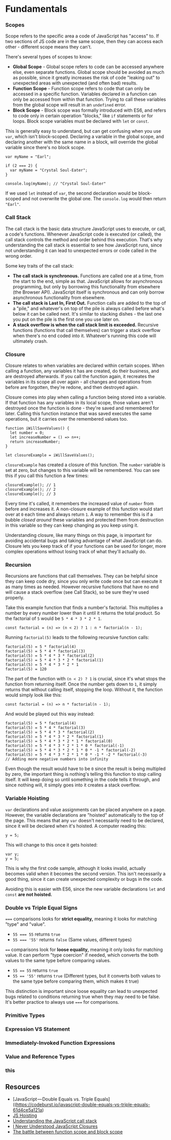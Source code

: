 # Fundamentals

### Scopes

Scope refers to the specific area a code of JavaScript has "access" to. If two sections of JS code are in the same scope, then they can access each other - different scope means they can't.

There's several types of scopes to know:

* **Global Scope** - Global scope refers to code can be accessed anywhere else, even separate functions. Global scope should be avoided as much as possible, since it greatly increases the risk of code "leaking out" to unexpected areas with unexpected (and often bad) results.
* **Function Scope** - Function scope refers to code that can only be accessed in a specific function. Variables declared in a function can only be accessed from within that function. Trying to call these variables from the global scope will result in an `undefined` error.
* **Block Scope** - Block scope was formally introduced with ES6, and refers to code only in certain operation "blocks," like `if` statements or for loops. Block scope variables must be declared with `let` or `const`.

This is generally easy to understand, but can get confusing when you use `var`, which isn't block-scoped. Declaring a variable in the global scope, and declaring another with the same name in a block, will override the global variable since there's no block scope.

```
var myName = "Earl";

if (2 === 2) {
  var myName = "Crystal Soul-Eater";
}

console.log(myName); // "Crystal Soul-Eater"
```

If we used `let` instead of `var`, the second declaration would be block-scoped and not overwrite the global one. The `console.log` would then return `"Earl"`.

### Call Stack

The call ctack is the basic data structure JavaScript uses to execute, or call, a code's functions. Whenever JavaScript code is executed (or called), the call stack controls the method and order behind this execution. That's why understanding the call stack is essential to see how JavaScript runs, since not understanding it can lead to unexpected errors or code called in the wrong order.

Some key traits of the call stack:

* **The call stack is synchronous.** Functions are called one at a time, from the start to the end, simple as that. JavaScript allows for asynchronous programming, but only by borrowing this functionality from elsewhere (the Browser API). JavaScript itself is synchronous and can only borrow asynchronous functionality from elsewhere.
* **The call stack is Last In, First Out.** Function calls are added to the top of a "pile," and whatever's on top of the pile is always called before what's below it can be called next. It's similar to stacking dishes - the last one you put on the pile is the first one you use later on.
* **A stack overflow is when the call stack limit is exceeded.** Recursive functions (functions that call themselves) can trigger a stack overflow when there's no end coded into it. Whatever's running this code will ultimately crash.

### Closure

Closure relates to when variables are declared within certain scopes. When calling a function, any variables it has are created, do their business, and are destroyed afterwards. If you call the function again, it recreates the variables in its scope all over again - all changes and operations from before are forgotten, they're redone, and then destroyed again.

Closure comes into play when calling a function being stored into a variable. If that function has any variables in its local scope, those values aren't destroyed once the function is done - they're saved and remembered for later. Calling this function instance that was saved executes the same operations, but it carries over the remembered values too.

```
function iWillSaveValues() {
  let number = 0;
  let increaseNumber = () => n++;
  return increaseNumber;
}

let closureExample = iWillSaveValues();
```

`closureExample` has created a closure of this function. The `number` variable is set at zero, but changes to this variable will be remembered. You can see this if you call this function a few times:

```
closureExample(); // 1
closureExample(); // 2
closureExample(); // 3
```

Every time it's called, it remembers the increased value of `number` from before and increases it. A non-closure example of this function would start over at `0` each time and always return `1`. A way to remember this is if a bubble _closed around_ these variables and protected them from destruction in this variable so they can keep changing as you keep using it.

Understanding closure, like many things on this page, is important for avoiding accidental bugs and taking advantage of what JavaScript can do. Closure lets you keep track of if your functions can be used for longer, more complex operations without losing track of what they'll actually do.

### Recursion

Recursions are functions that call themselves. They can be helpful since they can keep code dry, since you only write code once but can execute it as many times as needed. However recursive functions that have no end will cause a stack overflow (see Call Stack), so be sure they're used properly.

Take this example function that finds a number's factorial. This multiplies a number by every number lower than it until it returns the total product. So the factorial of `5` would be `5 * 4 * 3 * 2 * 1`.

```
const factorial = (n) => (n < 2) ? 1 : n * factorial(n - 1);
```

Running `factorial(5)` leads to the following recursive function calls:

```
factorial(5) = 5 * factorial(4)
factorial(5) = 5 * 4 * factorial(3)
factorial(5) = 5 * 4 * 3 * factorial(2)
factorial(5) = 5 * 4 * 3 * 2 * factorial(1)
factorial(5) = 5 * 4 * 3 * 2 * 1
factorial(5) = 120
```

The part of the function with `(n < 2) ? 1` is crucial, since it's what stops the function from returning itself. Once the number gets down to `1`, it simply returns that without calling itself, stopping the loop. Without it, the function would simply look like this:

```
const factorial = (n) => n * factorial(n - 1);
```

And would be played out this way instead:

```
factorial(5) = 5 * factorial(4)
factorial(5) = 5 * 4 * factorial(3)
factorial(5) = 5 * 4 * 3 * factorial(2)
factorial(5) = 5 * 4 * 3 * 2 * factorial(1)
factorial(5) = 5 * 4 * 3 * 2 * 1 * factorial(0)
factorial(5) = 5 * 4 * 3 * 2 * 1 * 0 * factorial(-1)
factorial(5) = 5 * 4 * 3 * 2 * 1 * 0 * -1 * factorial(-2)
factorial(5) = 5 * 4 * 3 * 2 * 1 * 0 * -1 * -2 * factorial(-3)
// Adding more negative numbers into infinity
```

Even though the result would have to be `0` since the result is being multipled by zero, the important thing is nothing's telling this function to stop calling itself. It will keep doing so until something in the code tells it through, and since nothing will, it simply goes into it creates a stack overflow.


### Variable Hoisting

`var` declarations and value assignments can be placed anywhere on a page. However, the variable declarations are "hoisted" automatically to the top of the page. This means that any `var` doesn't necessarily need to be declared, since it will be declared when it's hoisted. A computer reading this:

```
y = 5;
```

This will change to this once it gets hoisted:

```
var y;
y = 5;
```

This is why the first code sample, although it looks invalid, actually becomes valid when it becomes the second version. This isn't necessarily a good thing, since it can create unexpected complexity or bugs in the code.

Avoiding this is easier with ES6, since the new variable declarations `let` and `const` **are not hoisted.**

### Double vs Triple Equal Signs

`===` comparisons looks for **strict equality,** meaning it looks for matching "type" and "value".

* `55 === 55` returns `true`
* `55 === '55'` returns `false` (Same values, different types)

`==` comparisons look for **loose equality,** meaning it only looks for matching value. It can perform "type coercion" if needed, which converts the both values to the same type before comparing values.

* `55 == 55` returns `true`
* `55 == '55'` returns `true` (Different types, but it converts both values to the same type before comparing them, which makes it true)

This distinction is important since loose equality can lead to unexpected bugs related to conditions returning true when they may need to be false. It's better practice to always use `===` for comparisons.

### Primitive Types

### Expression VS Statement

### Immediately-Invoked Function Expressions

### Value and Reference Types

### this


## Resources

* [JavaScript — Double Equals vs. Triple Equals]((https://codeburst.io/javascript-double-equals-vs-triple-equals-61d4ce5a121a)
* [JS Hoisting](https://www.w3schools.com/js/js_hoisting.asp)
* [Understanding the JavaScript call stack](https://medium.freecodecamp.org/understanding-the-javascript-call-stack-861e41ae61d4)
* [I Never Understood JavaScript Closures](https://medium.com/dailyjs/i-never-understood-javascript-closures-9663703368e8)
* [The battle between function scope and block scope](http://www.deadcoderising.com/2017-04-11-es6-var-let-and-const-the-battle-between-function-scope-and-block-scope/)
